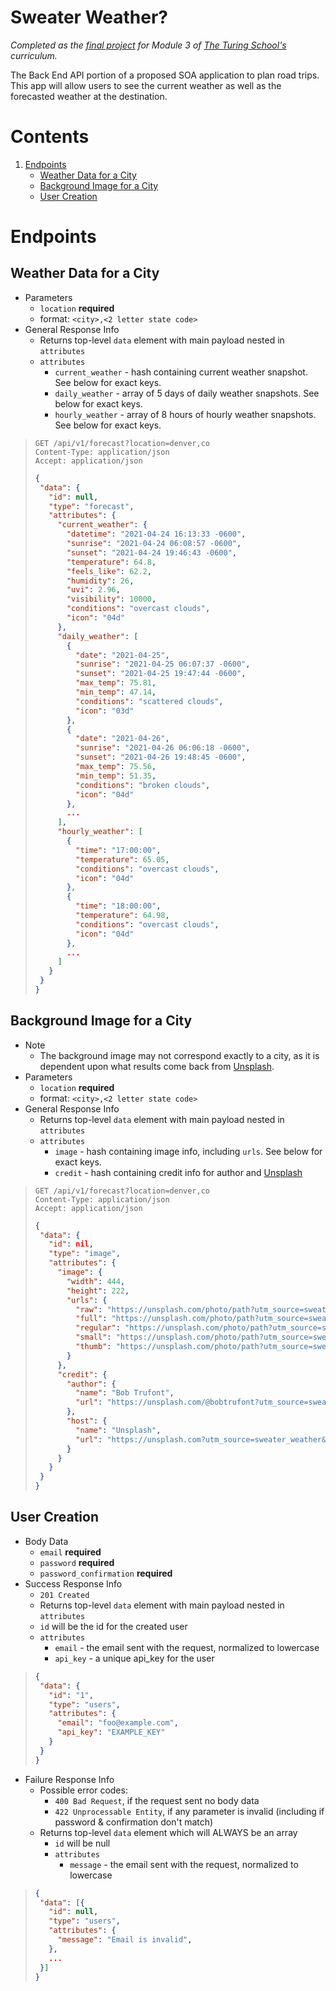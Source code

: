 # Sweater Weather?
_Completed as the [final project](https://backend.turing.edu/module3/projects/sweater_weather/) for Module 3 of [The Turing School's](https://turing.edu) curriculum._

The Back End API portion of a proposed SOA application to plan road trips. This app will allow users to see the current weather as well as the forecasted weather at the destination.

# Contents
1. [Endpoints](#endpoints)
    - [Weather Data for a City](#weather-data-for-a-city)
    - [Background Image for a City](#background-image-for-a-city)
    - [User Creation](#user-creation)

# Endpoints
## Weather Data for a City
- Parameters
  - `location` **required**
  - format: `<city>,<2 letter state code>`
- General Response Info
  - Returns top-level `data` element with main payload nested in `attributes`
  - `attributes`
    - `current_weather` - hash containing current weather snapshot. See below for exact keys.
    - `daily_weather` - array of 5 days of daily weather snapshots. See below for exact keys.
    - `hourly_weather` - array of 8 hours of hourly weather snapshots. See below for exact keys.

>```
> GET /api/v1/forecast?location=denver,co
> Content-Type: application/json
> Accept: application/json
>```
>```json
>{
>  "data": {
>    "id": null,
>    "type": "forecast",
>    "attributes": {
>      "current_weather": {
>        "datetime": "2021-04-24 16:13:33 -0600",
>        "sunrise": "2021-04-24 06:08:57 -0600",
>        "sunset": "2021-04-24 19:46:43 -0600",
>        "temperature": 64.8,
>        "feels_like": 62.2,
>        "humidity": 26,
>        "uvi": 2.96,
>        "visibility": 10000,
>        "conditions": "overcast clouds",
>        "icon": "04d"
>      },
>      "daily_weather": [
>        {
>          "date": "2021-04-25",
>          "sunrise": "2021-04-25 06:07:37 -0600",
>          "sunset": "2021-04-25 19:47:44 -0600",
>          "max_temp": 75.81,
>          "min_temp": 47.14,
>          "conditions": "scattered clouds",
>          "icon": "03d"
>        },
>        {
>          "date": "2021-04-26",
>          "sunrise": "2021-04-26 06:06:18 -0600",
>          "sunset": "2021-04-26 19:48:45 -0600",
>          "max_temp": 75.56,
>          "min_temp": 51.35,
>          "conditions": "broken clouds",
>          "icon": "04d"
>        },
>        ...
>      ],
>      "hourly_weather": [
>        {
>          "time": "17:00:00",
>          "temperature": 65.05,
>          "conditions": "overcast clouds",
>          "icon": "04d"
>        },
>        {
>          "time": "18:00:00",
>          "temperature": 64.98,
>          "conditions": "overcast clouds",
>          "icon": "04d"
>        },
>        ...
>      ]
>    }
>  }
>}
>```


## Background Image for a City
- Note
  - The background image may not correspond exactly to a city, as it is dependent upon what results come back from [Unsplash](https://unsplash.com?utm_source=sweater_weather&utm_medium=referral).
- Parameters
  - `location` **required**
  - format: `<city>,<2 letter state code>`
- General Response Info
  - Returns top-level `data` element with main payload nested in `attributes`
  - `attributes`
    - `image` - hash containing image info, including `urls`. See below for exact keys.
    - `credit` - hash containing credit info for author and [Unsplash](https://unsplash.com?utm_source=sweater_weather&utm_medium=referral)

>```
> GET /api/v1/forecast?location=denver,co
> Content-Type: application/json
> Accept: application/json
>```
>```json
>{
>  "data": {
>    "id": nil,
>    "type": "image",
>    "attributes": {
>      "image": {
>        "width": 444,
>        "height": 222,
>        "urls": {
>          "raw": "https://unsplash.com/photo/path?utm_source=sweater_weather&utm_medium=referral",
>          "full": "https://unsplash.com/photo/path?utm_source=sweater_weather&utm_medium=referral",
>          "regular": "https://unsplash.com/photo/path?utm_source=sweater_weather&utm_medium=referral",
>          "small": "https://unsplash.com/photo/path?utm_source=sweater_weather&utm_medium=referral",
>          "thumb": "https://unsplash.com/photo/path?utm_source=sweater_weather&utm_medium=referral"
>        }
>      },
>      "credit": {
>        "author": {
>          "name": "Bob Trufont",
>          "url": "https://unsplash.com/@bobtrufont?utm_source=sweater_weather&utm_medium=referral"
>        },
>        "host": {
>          "name": "Unsplash",
>          "url": "https://unsplash.com?utm_source=sweater_weather&utm_medium=referral"
>        }
>      }
>    }
>  }
>}
>```


## User Creation
- Body Data
  - `email` **required**
  - `password` **required**
  - `password_confirmation` **required**
- Success Response Info
  - `201 Created`
  - Returns top-level `data` element with main payload nested in `attributes`
  - `id` will be the id for the created user
  - `attributes`
    - `email` - the email sent with the request, normalized to lowercase
    - `api_key` - a unique api_key for the user

>```json
>{
>  "data": {
>    "id": "1",
>    "type": "users",
>    "attributes": {
>      "email": "foo@example.com",
>      "api_key": "EXAMPLE_KEY"
>    }
>  }
>}
>```

- Failure Response Info
  - Possible error codes:
    - `400 Bad Request`, if the request sent no body data
    - `422 Unprocessable Entity`, if any parameter is invalid (including if password & confirmation don't match)
  - Returns top-level `data` element which will ALWAYS be an array
    - `id` will be null
    - `attributes`
      - `message` - the email sent with the request, normalized to lowercase

>```json
>{
>  "data": [{
>    "id": null,
>    "type": "users",
>    "attributes": {
>      "message": "Email is invalid",
>    },
>    ...
>  }]
>}
>```
